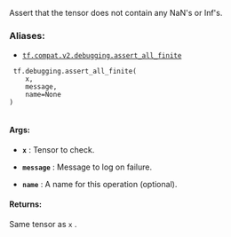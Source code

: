 Assert that the tensor does not contain any NaN's or Inf's.



### Aliases:

- [ `tf.compat.v2.debugging.assert_all_finite` ](/api_docs/python/tf/debugging/assert_all_finite)



```
 tf.debugging.assert_all_finite(
    x,
    message,
    name=None
)
 
```



#### Args:

- **`x`** : Tensor to check.

- **`message`** : Message to log on failure.

- **`name`** : A name for this operation (optional).



#### Returns:
Same tensor as  `x` .

